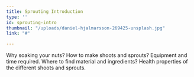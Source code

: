 ```yaml
---
title: Sprouting Introduction
type: ''
id: sprouting-intro
thumbnail: "/uploads/daniel-hjalmarsson-269425-unsplash.jpg"
link: "#"

---
```

Why soaking your nuts? How to make shoots and sprouts? Equipment and time required. Where to find material and ingredients? Health properties of the different shoots and sprouts.